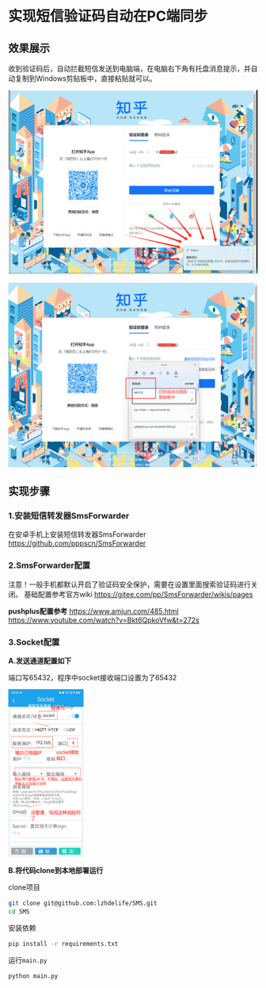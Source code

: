 # 实现短信验证码自动在PC端同步

## 效果展示

收到验证码后，自动拦截短信发送到电脑端，在电脑右下角有托盘消息提示，并自动复制到Windows剪贴板中，直接粘贴就可以。

![image-20240812233032541](README.assets/image-20240812233032541.png)

![image-20240812233253703](README.assets/image-20240812233253703.png)



## 实现步骤

### 1.安装短信转发器SmsForwarder

在安卓手机上安装短信转发器SmsForwarder
https://github.com/pppscn/SmsForwarder

### 2.SmsForwarder配置
注意！一般手机都默认开启了验证码安全保护，需要在设置里面搜索验证码进行关闭。
基础配置参考官方wiki
https://gitee.com/pp/SmsForwarder/wikis/pages

**pushplus配置参考**
https://www.amjun.com/485.html
https://www.youtube.com/watch?v=Bkt6QpkoVfw&t=272s



### 3.Socket配置

**A.发送通道配置如下**

端口写65432，程序中socket接收端口设置为了65432

<img src="README.assets/image-20240812230315063.png" alt="image-20240812230315063" style="zoom: 33%;" />



**B.将代码clone到本地部署运行**

clone项目

```bash
git clone git@github.com:lzhdelife/SMS.git
cd SMS
```

安装依赖

```bash
pip install -r requirements.txt
```

运行`main.py`

```bash
python main.py
```

